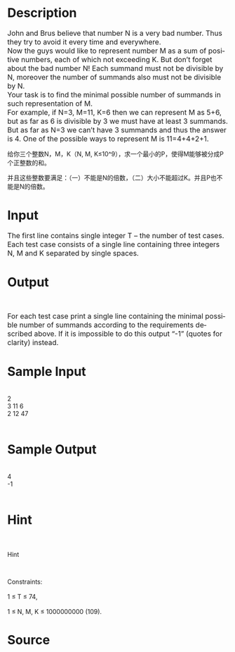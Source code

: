 
# Description

<div class="content"><div class="ptx" lang="en-US"><span style="font-size: medium">John and Brus believe that number N is a very bad number. Thus they try to avoid it every time and everywhere. <br/>
Now the guys would like to represent number M as a sum of positive numbers, each of which not exceeding K. But don’t forget about the bad number N! Each summand must not be divisible by N, moreover the number of summands also must not be divisible by N. <br/>
Your task is to find the minimal possible number of summands in such representation of M. <br/>
For example, if N=3, M=11, K=6 then we can represent M as 5+6, but as far as 6 is divisible by 3 we must have at least 3 summands. But as far as N=3 we can’t have 3 summands and thus the answer is 4. One of the possible ways to represent M is 11=4+4+2+1.</span></div>
<p>给你三个整数N，M，K（N, M, K≤10^9），求一个最小的P，使得M能够被分成P个正整数的和。</p>
<p>并且这些整数要满足：（一）不能是N的倍数，（二）大小不能超过K。并且P也不能是N的倍数。</p></div>

# Input

<div class="content"><div class="ptx" lang="en-US"><span style="font-size: medium">The first line contains single integer T – the number of test cases. Each test case consists of a single line containing three integers N, M and K separated by single spaces.</span></div></div>

# Output

<div class="content"><p class="pst"> </p>
<div class="ptx" lang="en-US"><span style="font-size: medium">For each test case print a single line containing the minimal possible number of summands according to the requirements described above. If it is impossible to do this output “-1” (quotes for clarity) instead.</span></div></div>

# Sample Input

<div class="content"><span class="sampledata"><br/>
2 <br/>
3 11 6 <br/>
2 12 47<br/>
<br/>
</span></div>

# Sample Output

<div class="content"><span class="sampledata"><br/>
4 <br/>
-1<br/>
<br/>
</span></div>

# Hint

<div class="content"><p></p><p><br/><br/>
Hint</p><br/>
<p>Constraints: <br/><br/>
1 ≤ T ≤ 74, <br/><br/>
1 ≤ N, M, K ≤ 1000000000 (109).</p><p></p></div>

# Source

<div class="content"><p><a href="problemset.php?search="></a></p></div>

